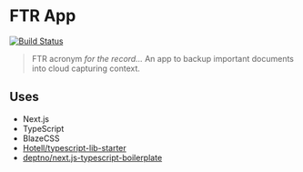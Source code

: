 # FTR App
[![Build Status](https://travis-ci.org/vire/ftr-app.svg?branch=master)](https://travis-ci.org/vire/ftr-app)

> FTR acronym *for the record...* An app to backup important documents into cloud capturing context.

## Uses

* Next.js
* TypeScript
* BlazeCSS
* [Hotell/typescript-lib-starter](https://github.com/Hotell/typescript-lib-starter)
* [deptno/next.js-typescript-boilerplate](https://github.com/deptno/next.js-typescript-boilerplate)
